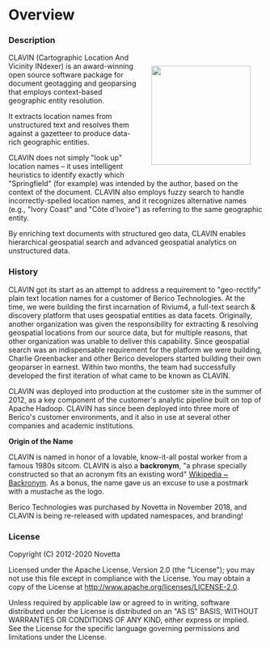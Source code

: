 # Overview

### Description

<img src="images/clavinLogo.png" style="float:right; height: 14em; margin: 25px" />

CLAVIN (Cartographic Location And Vicinity INdexer) is an award-winning open source software package for document geotagging and geoparsing that employs context-based geographic entity resolution.

It extracts location names from unstructured text and resolves them against a gazetteer to produce data-rich geographic entities.

CLAVIN does not simply "look up" location names – it uses intelligent heuristics to identify exactly which "Springfield" (for example) was intended by the author, based on the context of the document. CLAVIN also employs fuzzy search to handle incorrectly-spelled location names, and it recognizes alternative names (e.g., "Ivory Coast" and "Côte d\'Ivoire") as referring to the same geographic entity.

By enriching text documents with structured geo data, CLAVIN enables hierarchical geospatial search and advanced geospatial analytics on unstructured data.

### History

CLAVIN got its start as an attempt to address a requirement to "geo-rectify" plain text location names for a customer of Berico Technologies. At the time, we were building the first incarnation of Rivium4, a full-text search & discovery platform that uses geospatial entities as data facets. Originally, another organization was given the responsibility for extracting & resolving geospatial locations from our source data, but for multiple reasons, that other organization was unable to deliver this capability. Since geospatial search was an indispensable requirement for the platform we were building, Charlie Greenbacker and other Berico developers started building their own geoparser in earnest. Within two months, the team had successfully developed the first iteration of what came to be known as CLAVIN.

CLAVIN was deployed into production at the customer site in the summer of 2012, as a key component of the customer's analytic pipeline built on top of Apache Hadoop. CLAVIN has since been deployed into three more of Berico's customer environments, and it also in use at several other companies and academic institutions.
 
**Origin of the Name**  

CLAVIN is named in honor of a lovable, know-it-all postal worker from a famous 1980s sitcom. CLAVIN is also a **backronym**, "a phrase specially constructed so that an acronym fits an existing word" [Wikipedia ~ Backronym](http://en.wikipedia.org/wiki/Backronym). As a bonus, the name gave us an excuse to use a postmark with a mustache as the logo.	
 
Berico Technologies was purchased by Novetta in November 2018, and CLAVIN is being re-released with updated namespaces, and branding!
 
### License


Copyright (C) 2012-2020 Novetta

Licensed under the Apache License, Version 2.0 (the "License"); you may not use this file except in compliance with the License. You may obtain a copy of the License at http://www.apache.org/licenses/LICENSE-2.0.

Unless required by applicable law or agreed to in writing, software distributed under the License is distributed on an "AS IS" BASIS, WITHOUT WARRANTIES OR CONDITIONS OF ANY KIND, either express or implied. See the License for the specific language governing permissions and limitations under the License.
